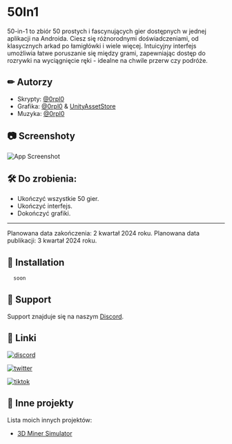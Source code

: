 
# 50In1

50-in-1 to zbiór 50 prostych i fascynujących gier dostępnych w jednej aplikacji na Androida. Ciesz się różnorodnymi doświadczeniami, od klasycznych arkad po łamigłówki i wiele więcej. Intuicyjny interfejs umożliwia łatwe poruszanie się między grami, zapewniając dostęp do rozrywki na wyciągnięcie ręki - idealne na chwile przerw czy podróże.


## ✏ Autorzy

- Skrypty: [@0rpl0](https://github.com/0rpl0)
- Grafika: [@0rpl0](https://github.com/0rpl0) & [UnityAssetStore](https://assetstore.unity.com/)
- Muzyka: [@0rpl0](https://github.com/0rpl0) 



## 📷 Screenshoty

![App Screenshot](https://via.placeholder.com/468x300?text=App+Screenshot+Here)


## 🛠 Do zrobienia:

- Ukończyć wszystkie 50 gier.
- Ukończyć interfejs.
- Dokończyć grafiki.

-------------------------------------------------

Planowana data zakończenia: 2 kwartał 2024 roku.
Planowana data publikacji: 3 kwartał 2024 roku.


## 📲 Installation

```bash
  soon
```
    
## 💙 Support

Support znajduje się na naszym [Discord](https://discord.gg/cNANdp53nN).


## 🔗 Linki
[![discord](https://img.shields.io/badge/discord-000000?style=for-the-badge&logo=discord&logoColor=blue)](https://discord.gg/cNANdp53nN)

[![twitter](https://img.shields.io/badge/twitter-1DA1F2?style=for-the-badge&logo=twitter&logoColor=white)](https://twitter.com/)

[![tiktok](https://img.shields.io/badge/tiktok-FF0000?style=for-the-badge&logo=tiktok&logoColor=black)](https://tiktok.com/)


## 💼 Inne projekty

Lista moich innych projektów:

- [3D Miner Simulator](https://github.com/0rpl0/3D-Miner-Simulator)

